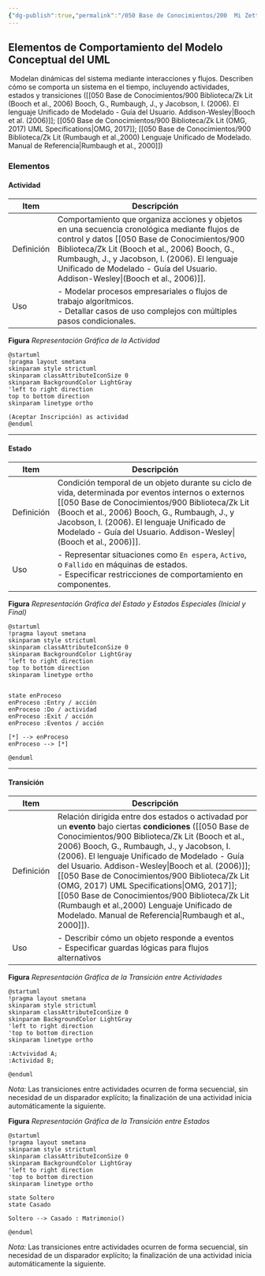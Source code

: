 ```yaml
---
{"dg-publish":true,"permalink":"/050 Base de Conocimientos/200  Mi Zettelkasten/100 Docencia/IS1/2025/Clase 08 Modelo Conceptual del UML - Elementos, Relaciones, Reglas y Mecanismos Comunes/Zk Modelo Conceptual del UML (Elementos de Comportamiento)/","tags":["digitalGarden","modeloConceptualUML"]}
---
```


## Elementos de Comportamiento del Modelo Conceptual del UML

 Modelan dinámicas del sistema mediante interacciones y flujos. Describen cómo se comporta un sistema en el tiempo, incluyendo actividades, estados y transiciones ([[050 Base de Conocimientos/900 Biblioteca/Zk Lit (Booch et al., 2006) Booch, G., Rumbaugh, J., y Jacobson, I. (2006). El lenguaje Unificado de Modelado - Guía del Usuario. Addison-Wesley\|Booch et al. (2006)]]; [[050 Base de Conocimientos/900 Biblioteca/Zk Lit (OMG, 2017) UML Specifications\|OMG, 2017]]; [[050 Base de Conocimientos/900 Biblioteca/Zk Lit (Rumbaugh et al.,2000) Lenguaje Unificado de Modelado. Manual de Referencia\|Rumbaugh et al., 2000]])

### Elementos

#### Actividad

| Item       | Descripción                                                                                                                                                                                                                                                                                |
| ---------- | ------------------------------------------------------------------------------------------------------------------------------------------------------------------------------------------------------------------------------------------------------------------------------------------ |
| Definición | Comportamiento que organiza acciones y objetos en una secuencia cronológica mediante flujos de control y datos [[050 Base de Conocimientos/900 Biblioteca/Zk Lit (Booch et al., 2006) Booch, G., Rumbaugh, J., y Jacobson, I. (2006). El lenguaje Unificado de Modelado - Guía del Usuario. Addison-Wesley\|(Booch et al., 2006)]]. |
| Uso        | - Modelar procesos empresariales o flujos de trabajo algorítmicos.<br>- Detallar casos de uso complejos con múltiples pasos condicionales.                                                                                                                                                 |

**Figura**
_Representación Gráfica de la Actividad_
```plantuml
@startuml
!pragma layout smetana
skinparam style strictuml
skinparam classAttributeIconSize 0
skinparam BackgroundColor LightGray
'left to right direction
top to bottom direction
skinparam linetype ortho

(Aceptar Inscripción) as actividad
@enduml
```

----
#### Estado

| Item       | Descripción                                                                                                                                                                                                                                                                       |
| ---------- | --------------------------------------------------------------------------------------------------------------------------------------------------------------------------------------------------------------------------------------------------------------------------------- |
| Definición | Condición temporal de un objeto durante su ciclo de vida, determinada por eventos internos o externos [[050 Base de Conocimientos/900 Biblioteca/Zk Lit (Booch et al., 2006) Booch, G., Rumbaugh, J., y Jacobson, I. (2006). El lenguaje Unificado de Modelado - Guía del Usuario. Addison-Wesley\|(Booch et al., 2006)]]. |
| Uso        | - Representar situaciones como `En espera`, `Activo`, o `Fallido` en máquinas de estados.<br>- Especificar restricciones de comportamiento en componentes.                                                                                                                        |


**Figura**
_Representación Gráfica del Estado y Estados Especiales (Inicial y Final)_
```plantuml
@startuml
!pragma layout smetana
skinparam style strictuml
skinparam classAttributeIconSize 0
skinparam BackgroundColor LightGray
'left to right direction
top to bottom direction
skinparam linetype ortho


state enProceso
enProceso :Entry / acción
enProceso :Do / actividad
enProceso :Exit / acción
enProceso :Eventos / acción

[*] --> enProceso
enProceso --> [*]

@enduml
```

----
#### Transición

| Item         | Descripción                                                                                                                                                                                                                                                                                                                                                                                                                                      |
| ------------ | ------------------------------------------------------------------------------------------------------------------------------------------------------------------------------------------------------------------------------------------------------------------------------------------------------------------------------------------------------------------------------------------------------------------------------------------------ |
| Definición   | Relación dirigida entre dos estados o activadad por un **evento** bajo ciertas **condiciones** ([[050 Base de Conocimientos/900 Biblioteca/Zk Lit (Booch et al., 2006) Booch, G., Rumbaugh, J., y Jacobson, I. (2006). El lenguaje Unificado de Modelado - Guía del Usuario. Addison-Wesley\|Booch et al. (2006)]]; [[050 Base de Conocimientos/900 Biblioteca/Zk Lit (OMG, 2017) UML Specifications\|OMG, 2017]]; [[050 Base de Conocimientos/900 Biblioteca/Zk Lit (Rumbaugh et al.,2000) Lenguaje Unificado de Modelado. Manual de Referencia\|Rumbaugh et al., 2000]]). |
| Uso          | - Describir cómo un objeto responde a eventos<br>- Especificar guardas lógicas para flujos alternativos                                                                                                                                                                                                                                                                                                                                          |


**Figura**
_Representación Gráfica de la Transición entre Actividades_
```plantuml
@startuml
!pragma layout smetana
skinparam style strictuml
skinparam classAttributeIconSize 0
skinparam BackgroundColor LightGray
'left to right direction
'top to bottom direction
skinparam linetype ortho

:Actvividad A;
:Actividad B;

@enduml
```
_Nota:_ Las transiciones entre actividades ocurren de forma secuencial, sin necesidad de un disparador explícito; la finalización de una actividad inicia automáticamente la siguiente.

**Figura**
_Representación Gráfica de la Transición entre Estados_
```plantuml
@startuml
!pragma layout smetana
skinparam style strictuml
skinparam classAttributeIconSize 0
skinparam BackgroundColor LightGray
'left to right direction
'top to bottom direction
skinparam linetype ortho

state Soltero
state Casado

Soltero --> Casado : Matrimonio()

@enduml
```
_Nota:_ Las transiciones entre actividades ocurren de forma secuencial, sin necesidad de un disparador explícito; la finalización de una actividad inicia automáticamente la siguiente.
